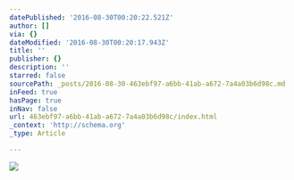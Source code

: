 ```yaml
---
datePublished: '2016-08-30T00:20:22.521Z'
author: []
via: {}
dateModified: '2016-08-30T00:20:17.943Z'
title: ''
publisher: {}
description: ''
starred: false
sourcePath: _posts/2016-08-30-463ebf97-a6bb-41ab-a672-7a4a03b6d98c.md
inFeed: true
hasPage: true
inNav: false
url: 463ebf97-a6bb-41ab-a672-7a4a03b6d98c/index.html
_context: 'http://schema.org'
_type: Article

---
```

![](https://the-grid-user-content.s3-us-west-2.amazonaws.com/da7e52b1-9a7b-472c-9f5f-f2ecb8534705.jpg)
